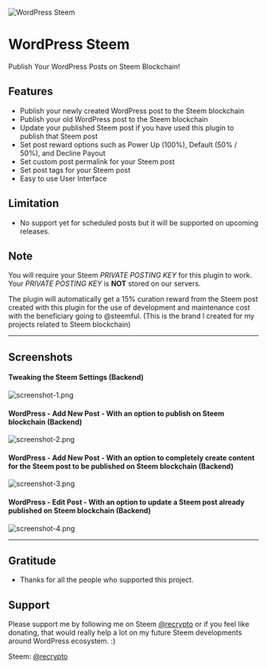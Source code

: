 ![WordPress Steem](https://steemitimages.com/DQmRzu4FnStdRe2mpemhYZQdeP9muZdYmpV4CD5EUtGJXhm/banner-1544x500.png)

# WordPress Steem
Publish Your WordPress Posts on Steem Blockchain!

## Features
- Publish your newly created WordPress post to the Steem blockchain
- Publish your old WordPress post to the Steem blockchain
- Update your published Steem post if you have used this plugin to publish that Steem post
- Set post reward options such as Power Up (100%), Default (50% / 50%), and Decline Payout
- Set custom post permalink for your Steem post
- Set post tags for your Steem post
- Easy to use User Interface

## Limitation
- No support yet for scheduled posts but it will be supported on upcoming releases.

## Note
You will require your Steem _PRIVATE POSTING KEY_ for this plugin to work. Your _PRIVATE POSTING KEY_ is <strong>NOT</strong> stored on our servers.

The plugin will automatically get a 15% curation reward from the Steem post created with this plugin for the use of development and maintenance cost with the beneficiary going to @steemful. (This is the brand I created for my projects related to Steem blockchain)

<hr>

## Screenshots

#### Tweaking the Steem Settings (Backend)
![screenshot-1.png](https://steemitimages.com/DQmV7wXhGDd5RaaPe52cTEjXjdR3X3dcrvbKvF4oxe5zMUH/screenshot-1.png)

#### WordPress - Add New Post - With an option to publish on Steem blockchain (Backend)
![screenshot-2.png](https://steemitimages.com/DQmUziNb2c8kEKs8eJzXh3Wmvq55VAELCnrKRkB34R15Bz4/screenshot-2.png)

#### WordPress - Add New Post - With an option to completely create content for the Steem post to be published on Steem blockchain (Backend)
![screenshot-3.png](https://steemitimages.com/DQmPkkpjrLQQ3TiB7MB8h5YttThMBGFNDGtxzaFBJkWfaUE/screenshot-3.png)

#### WordPress - Edit Post - With an option to update a Steem post already published on Steem blockchain (Backend)
![screenshot-4.png](https://steemitimages.com/DQmbDXwouSPyGk6FgfuvMWxkwJdps9XTfKHpJm33WUMuxUW/screenshot-4.png)

<hr>

## Gratitude
- Thanks for all the people who supported this project.

## Support
Please support me by following me on Steem [@recrypto](https://steemit.com/@recrypto) or if you feel like donating, that would really help a lot on my future Steem developments around WordPress ecosystem. :)

Steem: [@recrypto](https://steemit.com/@recrypto)